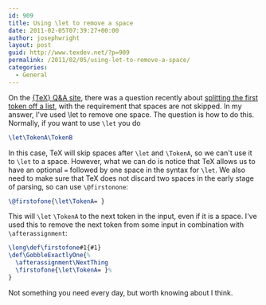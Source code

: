 ```yaml
---
id: 909
title: Using \let to remove a space
date: 2011-02-05T07:39:27+00:00
author: josephwright
layout: post
guid: http://www.texdev.net/?p=909
permalink: /2011/02/05/using-let-to-remove-a-space/
categories:
  - General
---
```

On the [{TeX} Q&amp;A site](https://tex.stackexchange.com/), there was a question recently about [splitting the first token off a list](https://tex.stackexchange.com/questions/10210/), with the requirement that spaces are not skipped. In my answer, I've used \let to remove one space. The question is how to do this. Normally, if you want to use `\let` you do

```latex
\let\TokenA\TokenB
```

In this case, TeX will skip spaces after `\let` and `\TokenA`, so we can't use it to `\let` to a space. However, what we can do is notice that TeX allows us to have an optional `=` followed by one space in the syntax for `\let`. We also need to make sure that TeX does not discard two spaces in the early stage of parsing, so can use `\@firstonone`:

```latex
\@firstofone{\let\TokenA= }
```

This will `\let` `\TokenA` to the next token in the input, even if it is a space. I've used this to remove the next token from some input in combination with `\afterassignment`:

<!-- {% raw %} -->
```latex
\long\def\firstofone#1{#1}
\def\GobbleExactlyOne{%
  \afterassignment\NextThing
  \firstofone{\let\TokenA= }%
}
```
<!-- {% endraw %} -->

Not something you need every day, but worth knowing about I think.
